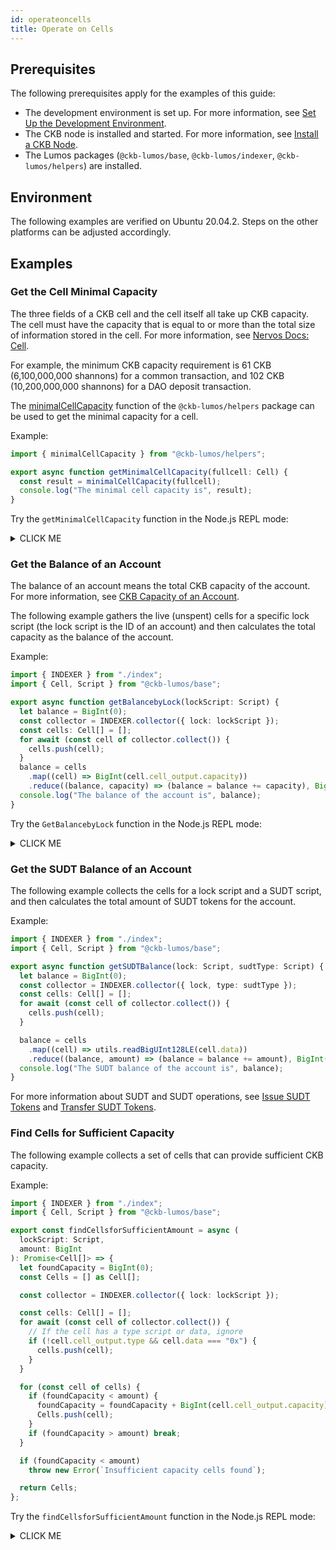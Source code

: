 ```yaml
---
id: operateoncells
title: Operate on Cells
---
```




## Prerequisites

The following prerequisites apply for the examples of this guide:

- The development environment is set up. For more information, see [Set Up the Development Environment](http://localhost:3000/lumos_doc/docs/preparation/setupsystem).
- The CKB node is installed and started. For more information, see [Install a CKB Node](http://localhost:3000/lumos_doc/docs/preparation/installckb).
- The Lumos packages (`@ckb-lumos/base`, `@ckb-lumos/indexer`, `@ckb-lumos/helpers`) are installed.

## Environment

The following examples are verified on Ubuntu 20.04.2. Steps on the other platforms can be adjusted accordingly.

## Examples

### Get the Cell Minimal Capacity

The three fields of a CKB cell and the cell itself all take up CKB capacity. The cell must have the capacity that is equal to or more than the total size of information stored in the cell. For more information, see [Nervos Docs: Cell](https://nervosnetwork.github.io/docs-new/docs/reference/cell).

For example, the minimum CKB capacity requirement is 61 CKB (6,100,000,000 shannons) for a common transaction, and 102 CKB (10,200,000,000 shannons) for a DAO deposit transaction.

The [minimalCellCapacity](https://nervosnetwork.github.io/lumos/modules/helpers.html#minimalcellcapacity) function of the `@ckb-lumos/helpers` package can be used to get the minimal capacity for a cell.

Example:

```typescript title="hellolumos/src/querycells.ts/getMinimalCellCapacity" {4}
import { minimalCellCapacity } from "@ckb-lumos/helpers";

export async function getMinimalCellCapacity(fullcell: Cell) {
  const result = minimalCellCapacity(fullcell);
  console.log("The minimal cell capacity is", result);
}
```

Try the `getMinimalCellCapacity` function in the Node.js REPL mode:

<details><summary>CLICK ME</summary>
<p>

```shell {1,2,5,7-25}
$ cd hellolumos
$ node --experimental-repl-await
Welcome to Node.js v14.0.0.
Type ".help" for more information.
> const { querycells } = require(".");
The server is started.
> const cell = {
  cell_output: {
    capacity: '0x1247656167b4',
    lock: {
      code_hash: '0x9bd7e06f3ecf4be0f2fcd2188b23f1b9fcc88e5d4b65a8637b17723bbda3cce8',
      hash_type: 'type',
      args: '0x7e00660b8ab122bca3ba468c5b6eee71f40b7d8e'
    },
    type: undefined
  },
  out_point: {
    tx_hash: '0xdcd898c29a2d9dcbaca6c5112bb681d55acb5a557aaf2cbaa1ea2fe561ba3b36',
    index: '0x0'
  },
  block_hash: '0x8030e31e760905f4e2c220f45b653ed73d0bdea5962bd34ca96bc3ea50cbc725',
  block_number: '0x9a',
  data: '0x'
}
> await querycells.getMinimalCellCapacity(cell);
The minimal cell capacity is 6100000000n
```
</p>
</details>

### Get the Balance of an Account

The balance of an account means the total CKB capacity of the account. For more information, see [CKB Capacity of an Account](../preparation/createaccount#ckb-capacity-of-an-account).

The following example gathers the live (unspent) cells for a specific lock script (the lock script is the ID of an account) and then calculates the total capacity as the balance of the account. 

Example:

```typescript title="hellolumos/src/querycells.ts/getBalancebyLock"
import { INDEXER } from "./index";
import { Cell, Script } from "@ckb-lumos/base";

export async function getBalancebyLock(lockScript: Script) {
  let balance = BigInt(0);
  const collector = INDEXER.collector({ lock: lockScript });
  const cells: Cell[] = [];
  for await (const cell of collector.collect()) {
    cells.push(cell);
  }
  balance = cells
    .map((cell) => BigInt(cell.cell_output.capacity))
    .reduce((balance, capacity) => (balance = balance += capacity), BigInt(0));
  console.log("The balance of the account is", balance);
}
```

Try the `GetBalancebyLock` function in the Node.js REPL mode:

<details><summary>CLICK ME</summary>
<p>

```shell {1,2,5,7-10}
$ cd hellolumos
$ node --experimental-repl-await
Welcome to Node.js v14.0.0.
Type ".help" for more information.
> const { accounts, querycells } = require(".");
The server is started.
> const alice = accounts.ALICE;
> const { parseAddress } = require("@ckb-lumos/helpers");
> const script = parseAddress(alice.ADDRESS);
> await querycells.getBalancebyLock(script);
The balance of the account is 522545522203302n
```
</p>
</details>

### Get the SUDT Balance of an Account

The following example collects the cells for a lock script and a SUDT script, and then calculates the total amount of SUDT tokens for the account. 

Example:

```typescript title="hellolumos/src/querycells.ts/getSUDTBalance"
import { INDEXER } from "./index";
import { Cell, Script } from "@ckb-lumos/base";

export async function getSUDTBalance(lock: Script, sudtType: Script) {
  let balance = BigInt(0);
  const collector = INDEXER.collector({ lock, type: sudtType });
  const cells: Cell[] = [];
  for await (const cell of collector.collect()) {
    cells.push(cell);
  }

  balance = cells
    .map((cell) => utils.readBigUInt128LE(cell.data))
    .reduce((balance, amount) => (balance = balance += amount), BigInt(0));
  console.log("The SUDT balance of the account is", balance);
}
```

For more information about SUDT and SUDT operations, see [Issue SUDT Tokens](../tutorials/buildtransactions#issue-sudt-tokens) and [Transfer SUDT Tokens](../tutorials/buildtransactions#transfer-sudt-tokens).

### Find Cells for Sufficient Capacity

The following example collects a set of cells that can provide sufficient CKB capacity.

Example:

```typescript title="hellolumos/src/querycells.ts/getBalancebyLock"
import { INDEXER } from "./index";
import { Cell, Script } from "@ckb-lumos/base";

export const findCellsforSufficientAmount = async (
  lockScript: Script,
  amount: BigInt
): Promise<Cell[]> => {
  let foundCapacity = BigInt(0);
  const Cells = [] as Cell[];

  const collector = INDEXER.collector({ lock: lockScript });

  const cells: Cell[] = [];
  for await (const cell of collector.collect()) {
    // If the cell has a type script or data, ignore
    if (!cell.cell_output.type && cell.data === "0x") {
      cells.push(cell);
    }
  }

  for (const cell of cells) {
    if (foundCapacity < amount) {
      foundCapacity = foundCapacity + BigInt(cell.cell_output.capacity);
      Cells.push(cell);
    }
    if (foundCapacity > amount) break;
  }

  if (foundCapacity < amount)
    throw new Error(`Insufficient capacity cells found`);

  return Cells;
};
```

Try the `findCellsforSufficientAmount` function in the Node.js REPL mode:

<details><summary>CLICK ME</summary>
<p>


```shell {1,2,5,7-9,11,47}
$ cd hellolumos
$ node --experimental-repl-await
Welcome to Node.js v14.0.0.
Type ".help" for more information.
> const { accounts, querycells } = require(".");
The server is started.
> const bob = accounts.BOB;
> const { parseAddress } = require("@ckb-lumos/helpers");
> const script = parseAddress(bob.ADDRESS);
//Take a look at the cells that Bob owns. Bob owns three cells, and each cell contain 200 CKB in the capacity field.
> await querycells.findCellsbyLock(script);
Find the cells by lock script:
[
  {
    cell_output: { capacity: '0x4a817c800', lock: [Object], type: undefined },
    out_point: {
      tx_hash: '0x32a717c2af9160b800805796c68803213060df782834486c72cfbacbb0868d62',
      index: '0x0'
    },
    block_hash: '0xc21b34b009d5e355357eb55d9ee3456c6a90632434cff8dc515b2f0a207f854c',
    block_number: '0x15',
    data: '0x'
  },
  {
    cell_output: { capacity: '0x4a817c800', lock: [Object], type: undefined },
    out_point: {
      tx_hash: '0x144ae79bc6064ae99e51b7105f4b61328dd4293d68d132b7a04d86409952ae2e',
      index: '0x0'
    },
    block_hash: '0x2d70e178be2447f784d9c8c1c52630d10b3b3b23575896e61ff15983a7e5ba59',
    block_number: '0xc9',
    data: '0x'
  },
  {
    cell_output: { capacity: '0x4a817c800', lock: [Object], type: undefined },
    out_point: {
      tx_hash: '0x10104ec6857fd99b818e7b401216268c067ce7fbc536b77c86f3565c108e958e',
      index: '0x0'
    },
    block_hash: '0x64623c86af1df458caac8a1433e50ae7ffc228aaa1975d60ed03dfe3ec4ca3fc',
    block_number: '0xea',
    data: '0x'
  }
]
//Run the findCellsforSufficientAmount function to collect the cells that have a total
//amount at least 300 CKB. The function returns two cells with the total amount of 400 CKB that is sufficient and more than 300 CKB.
> await querycells.findCellsforSufficientAmount(script, 30000000000n);
[
  {
    cell_output: { capacity: '0x4a817c800', lock: [Object], type: undefined },
    out_point: {
      tx_hash: '0x32a717c2af9160b800805796c68803213060df782834486c72cfbacbb0868d62',
      index: '0x0'
    },
    block_hash: '0xc21b34b009d5e355357eb55d9ee3456c6a90632434cff8dc515b2f0a207f854c',
    block_number: '0x15',
    data: '0x'
  },
  {
    cell_output: { capacity: '0x4a817c800', lock: [Object], type: undefined },
    out_point: {
      tx_hash: '0x144ae79bc6064ae99e51b7105f4b61328dd4293d68d132b7a04d86409952ae2e',
      index: '0x0'
    },
    block_hash: '0x2d70e178be2447f784d9c8c1c52630d10b3b3b23575896e61ff15983a7e5ba59',
    block_number: '0xc9',
    data: '0x'
  }
]
```

</p>
</details>

